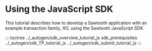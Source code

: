 # Using the JavaScript SDK

This tutorial describes how to develop a Sawtooth application with an
example transaction family, XO, using the Sawtooth JavaScript SDK.

::: toctree
../\_autogen/sdk_overview_tutorial_js sdk_prerequisites
../\_autogen/sdk_TP_tutorial_js ../\_autogen/sdk_submit_tutorial_js
:::

<!--
  Licensed under Creative Commons Attribution 4.0 International License
  https://creativecommons.org/licenses/by/4.0/
-->
